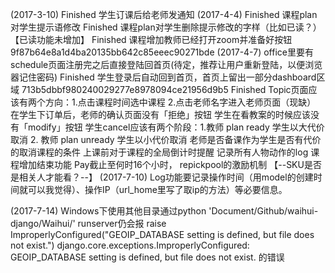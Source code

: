 (2017-3-10)
Finished 学生订课后给老师发通知 
(2017-4-4)
Finished 课程plan对学生提示语修改 
Finished 课程plan对学生删除提示修改的字样（比如已读？）【已读功能未增加】
Finished 课程增加教师已经打开zoom并准备好按钮 9f87b64e8a1d4ba20135bb642c85eeec90271bde
(2017-4-7)
office里要有schedule页面注册完之后直接登陆回首页(待定，推荐让用户重新登陆，以便浏览器记住密码)
Finished 学生登录后自动回到首页，首页上留出一部分dashboard区域 713b5dbbf980240029277e8978094ce21956d9b5
Finished Topic页面应该有两个方向：1.点击课程时间选中课程  2.点击老师名字进入老师页面（现缺）
在学生下订单后，老师的确认页面没有「拒绝」按钮
学生在看教案的时候应该没有「modify」按钮
学生cancel应该有两个阶段：1.教师 plan ready 学生以大代价取消  2. 教师 plan unready 学生以小代价取消
老师是否备课作为学生是否有代价的取消课程的条件
上课前对于课程的全局倒计时提醒
记录所有人物动作的log
课程增加结束功能
Pay截止至何时16个小时，
repickpool的激励机制
【--SKU是否是相关人才能看？--】
(2017-7-10)
Log功能要记录操作时间（用model的创建时间就可以我觉得）、操作IP（url_home里写了取ip的方法）等必要信息。

(2017-7-14)
Windows下使用其他目录通过python 'Document/Github/waihui-django/Waihui/' runserver仍会报    raise ImproperlyConfigured("GEOIP_DATABASE setting is defined, but file does not exist.")
django.core.exceptions.ImproperlyConfigured: GEOIP_DATABASE setting is defined, but file does not exist.
的错误